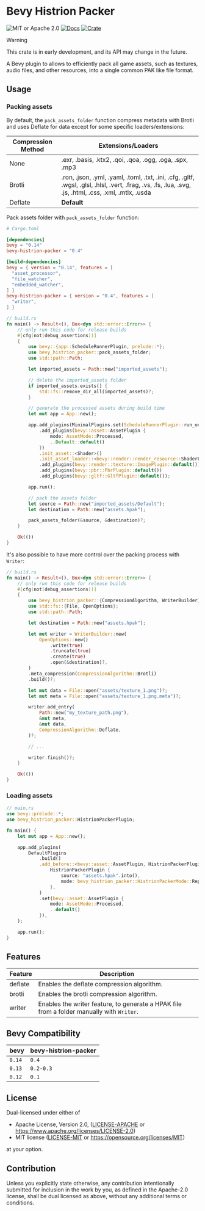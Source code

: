 # Bevy Histrion Packer

![MIT or Apache 2.0](https://img.shields.io/badge/License-MIT%20or%20Apache%202.0-blue.svg)
[![Docs](https://docs.rs/bevy-histrion-packer/badge.svg)](https://docs.rs/bevy-histrion-packer)
[![Crate](https://img.shields.io/crates/v/bevy-histrion-packer.svg)](https://crates.io/crates/bevy-histrion-packer)

> [!WARNING]
> This crate is in early development, and its API may change in the future.

A Bevy plugin to allows to efficiently pack all game assets, such as textures, audio files, and other resources, into a single common PAK like file format.

## Usage

### Packing assets

By default, the `pack_assets_folder` function compress metadata with Brotli and uses Deflate for data except for some specific loaders/extensions:

|Compression Method|Extensions/Loaders|
|------------------|------------------|
|None              |.exr, .basis, .ktx2, .qoi, .qoa, .ogg, .oga, .spx, .mp3|
|Brotli            |.ron, .json, .yml, .yaml, .toml, .txt, .ini, .cfg, .gltf, .wgsl, .glsl, .hlsl, .vert, .frag, .vs, .fs, .lua, .svg, .js, .html, .css, .xml, .mtlx, .usda|
|Deflate           |**Default**|

Pack assets folder with `pack_assets_folder` function:

```toml
# Cargo.toml

[dependencies]
bevy = "0.14"
bevy-histrion-packer = "0.4"

[build-dependencies]
bevy = { version = "0.14", features = [
  "asset_processor",
  "file_watcher",
  "embedded_watcher",
] }
bevy-histrion-packer = { version = "0.4", features = [
  "writer",
] }
```

```rust
// build.rs
fn main() -> Result<(), Box<dyn std::error::Error>> {
    // only run this code for release builds
    #[cfg(not(debug_assertions))]
    {
        use bevy::{app::ScheduleRunnerPlugin, prelude::*};
        use bevy_histrion_packer::pack_assets_folder;
        use std::path::Path;

        let imported_assets = Path::new("imported_assets");

        // delete the imported_assets folder
        if imported_assets.exists() {
            std::fs::remove_dir_all(imported_assets)?;
        }

        // generate the processed assets during build time
        let mut app = App::new();

        app.add_plugins(MinimalPlugins.set(ScheduleRunnerPlugin::run_once()))
            .add_plugins(bevy::asset::AssetPlugin {
                mode: AssetMode::Processed,
                ..Default::default()
            })
            .init_asset::<Shader>()
            .init_asset_loader::<bevy::render::render_resource::ShaderLoader>()
            .add_plugins(bevy::render::texture::ImagePlugin::default())
            .add_plugins(bevy::pbr::PbrPlugin::default())
            .add_plugins(bevy::gltf::GltfPlugin::default());

        app.run();

        // pack the assets folder
        let source = Path::new("imported_assets/Default");
        let destination = Path::new("assets.hpak");

        pack_assets_folder(&source, &destination)?;
    }

    Ok(())
}
```

It's also possible to have more control over the packing process with `Writer`:

```rust
// build.rs
fn main() -> Result<(), Box<dyn std::error::Error>> {
    // only run this code for release builds
    #[cfg(not(debug_assertions))]
    {
        use bevy_histrion_packer::{CompressionAlgorithm, WriterBuilder};
        use std::fs::{File, OpenOptions};
        use std::path::Path;

        let destination = Path::new("assets.hpak");

        let mut writer = WriterBuilder::new(
            OpenOptions::new()
                .write(true)
                .truncate(true)
                .create(true)
                .open(&destination)?,
        )
        .meta_compression(CompressionAlgorithm::Brotli)
        .build()?;

        let mut data = File::open("assets/texture_1.png")?;
        let mut meta = File::open("assets/texture_1.png.meta")?;

        writer.add_entry(
            Path::new("my_texture_path.png"),
            &mut meta,
            &mut data,
            CompressionAlgorithm::Deflate,
        )?;

        // ...

        writer.finish()?;
    }

    Ok(())
}
```

### Loading assets

```rust
// main.rs
use bevy::prelude::*;
use bevy_histrion_packer::HistrionPackerPlugin;

fn main() {
    let mut app = App::new();

    app.add_plugins(
        DefaultPlugins
            .build()
            .add_before::<bevy::asset::AssetPlugin, HistrionPackerPlugin>(
                HistrionPackerPlugin {
                    source: "assets.hpak".into(),
                    mode: bevy_histrion_packer::HistrionPackerMode::ReplaceDefaultProcessed,
                },
            )
            .set(bevy::asset::AssetPlugin {
                mode: AssetMode::Processed,
                ..default()
            }),
    );

    app.run();
}
```

## Features

|Feature|Description|
|-|-|
|deflate|Enables the deflate compression algorithm.|
|brotli|Enables the brotli compression algorithm.|
|writer|Enables the writer feature, to generate a HPAK file from a folder manually with `Writer`.|

## Bevy Compatibility

| bevy          | bevy-histrion-packer |
|---------------|----------------------|
| `0.14`        | `0.4`                |
| `0.13`        | `0.2-0.3`            |
| `0.12`        | `0.1`                |

## License

Dual-licensed under either of

- Apache License, Version 2.0, ([LICENSE-APACHE](/LICENSE-APACHE) or <https://www.apache.org/licenses/LICENSE-2.0>)
- MIT license ([LICENSE-MIT](/LICENSE-MIT) or <https://opensource.org/licenses/MIT>)

at your option.

## Contribution

Unless you explicitly state otherwise, any contribution intentionally submitted
for inclusion in the work by you, as defined in the Apache-2.0 license, shall be dual licensed as above, without any
additional terms or conditions.
